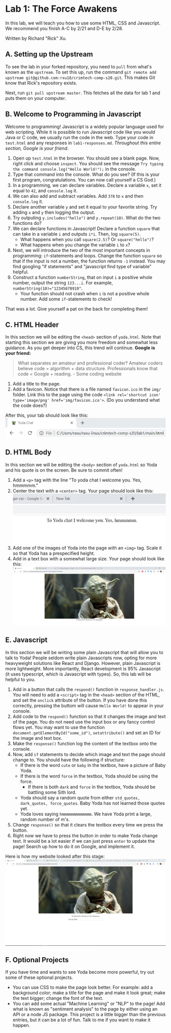 # Lab 1: The Force Awakens
In this lab, we will teach you how to use some HTML, CSS and Javascript. We recommend you finish A-C by 2/21 and D-E by 2/28.

Written by Richard "Rick" Xu.

## A. Setting up the Upstream
To see the lab in your forked repository, you need to `pull` from what's known as the `upstream`. To set this up, run the command `git remote add upstream git@github.com:rxu18/crimtech-comp-s20.git`. This makes Git know that Rick's repository exists.

Next, run `git pull upstream master`. This fetches all the data for lab 1 and puts them on your computer.

## B. Welcome to Programming in Javascript
Welcome to programming! Javascript is a widely popular language used for web scripting. While it is possible to run Javascript code like you would Java or C code, we usually run the code in the web. Type your code in `test.html` and any responses in `lab1-responses.md`. *Throughout this entire section, Google is your friend*.
1. Open up `test.html` in the browser. You should see a blank page. Now, right click and choose `inspect`. You should see the message `Try typing the command console.log("Hello World!");` in the console.
2. Type that command into the console. What do you see? (If this is your first program, congratulations. You can now call yourself a CS God.)
3. In a programming, we can declare variables. Declare a variable `x`, set it equal to `42`, and `console.log` it.
4. We can also add and subtract variables. Add `378` to `x` and then `console.log` it.
5. Declare another variable `y` and set it equal to your favorite string. Try adding `x` and `y` then logging the output.
6. Try outputing `y.includes("hello")` and `y.repeat(10)`. What do the two functions do?
7. We can declare functions in Javascript! Declare a function `square` that can take in a variable `i` and outputs `i*i`. Then, log `square(5)`.
    * What happens when you call `square(2.5)`? Or `square("hello")`?
    * What happens when you change the variable `i` to `x`?
8. Next, we will introduce the two of the most important concepts in programming: `if`-statements and loops. Change the function `square` so that if the input is not a number, the function returns `-1` instead. You may find googling "if statements" and "javascript find type of variable" helpful.
9. Construct a function `numberString`, that on input `i` a positive whole number, output the string `123...i`. For example, `numberString(10)="12345678910"`. 
    * Your function should not crash when `i` is not a positive whole number. Add some `if`-statements to check!

That was a lot. Give yourself a pat on the back for completing them!

## C. HTML Header
In this section we will be editing the `<head>` section of `yoda.html`. Note that starting this section we are giving you more freedom and somewhat less guidance. As you get deeper into CS, this trend will continue. **Google is your friend:**

> What separates an amateur and professional coder? Amateur coders believe code = algorithm + data structure. Professionals know that code = Google + reading. - Some coding website

1. Add a title to the page. 
2. Add a favicon. Notice that there is a file named `favicon.ico` in the `img/` folder. Link this to the page using the code `<link rel='shortcut icon' type='image/png' href='img/favicon.ico'>`. (Do you understand what the code does?)

After this, your tab should look like this: ![Tab Image](https://raw.githubusercontent.com/rxu18/crimtech-comp-s20/master/lab1/mdimg_/i2.JPG)

## D. HTML Body
In this section we will be editing the `<body>` section of `yoda.html` so Yoda and his quote is on the screen. Be sure to commit often!

1. Add a `<p>` tag with the line "To yoda chat I welcome you. Yes, hmmmmm."
2. Center the text with a `<center>` tag. Your page should look like this: ![Stage 1 of Yoda Chat](https://raw.githubusercontent.com/rxu18/crimtech-comp-s20/master/lab1/mdimg_/i3.JPG)
3. Add one of the images of Yoda into the page with an `<img>` tag. Scale it so that Yoda has a prespecified height.
4. Add in a text box with a somewhat large size. Your page should look like this: ![Stage 2 of Yoda Chat](https://raw.githubusercontent.com/rxu18/crimtech-comp-s20/master/lab1/mdimg_/i4.JPG)

## E. Javascript
In this section we will be writing some plain Javascript that will allow you to talk to Yoda! People seldom write plain Javascripts now, opting for more heavyweight solutions like React and Django. However, plain Javascript is more lightweight. More importantly, React development is 95% Javascript (it uses typescript, which is Javascript with types). So, this lab will be helpful to you.
1. Add in a button that calls the `respond()` function in `response_handler.js`. You will need to add a `<script>` tag in the `<head>` section of the HTML, and set the `onclick` attribute of the button. If you have done this correctly, pressing the buttom will cause `Hello World!` to appear in your console.
2. Add code to the `respond()` function so that it changes the image and text of the page. You do not need use the input box or any fancy control flows yet. You may want to use the function `document.getElementById("some_id")`, `setattribute()` and set an ID for the image and text box.
3. Make the `response()` function log the content of the textbox onto the console.
4. Now, add `if` statements to decide which image and text the page should change to. You should have the following if structure:
    * If there is the word `cute` or `baby` in the textbox, have a picture of Baby Yoda.
    * If there is the word `force` in the textbox, Yoda should be using the force.
        * If there is both `dark` and `force` in the textbox, Yoda should be battling some Sith lord.
    * Yoda should say a random quote from either `std_quotes, dark_quotes, force_quotes`. Baby Yoda has not learned those quotes yet.
    * Yoda loves saying `hmmmmmmmmmmmmm`. We have Yoda print a large, random number of m's.
5. Change `response()` so that it clears the textbox every time we press the button.
6. Right now we have to press the button in order to make Yoda change text. It would be a lot easier if we can just press `enter` to update the page! Search up how to do it on Google, and implement it.

Here is how my website looked after this stage: ![Final Yoda Chat](https://raw.githubusercontent.com/rxu18/crimtech-comp-s20/master/lab1/mdimg_/i5.JPG)

## F. Optional Projects
If you have time and wants to see Yoda become more powerful, try out some of these optional projects.

* You can use CSS to make the page look better. For example: add a background color; make a title for the page and make it look great; make the text bigger; change the font of the text.
* You can add some actual "Machine Learning" or "NLP" to the page! Add what is known as "sentiment analysis" to the page by either using an API or a node JS package. This project is a little bigger than the previous entries, but it can be a lot of fun. Talk to me if you want to make it happen.